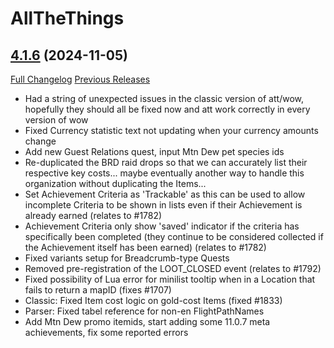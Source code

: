 # AllTheThings

## [4.1.6](https://github.com/DFortun81/AllTheThings/tree/4.1.6) (2024-11-05)
[Full Changelog](https://github.com/DFortun81/AllTheThings/compare/4.1.5...4.1.6) [Previous Releases](https://github.com/DFortun81/AllTheThings/releases)

- Had a string of unexpected issues in the classic version of att/wow, hopefully they should all be fixed now and att work correctly in every version of wow  
- Fixed Currency statistic text not updating when your currency amounts change  
- Add new Guest Relations quest, input Mtn Dew pet species ids  
- Re-duplicated the BRD raid drops so that we can accurately list their respective key costs... maybe eventually another way to handle this organization without duplicating the Items...  
- Set Achievement Criteria as 'Trackable' as this can be used to allow incomplete Criteria to be shown in lists even if their Achievement is already earned (relates to #1782)  
- Achievement Criteria only show 'saved' indicator if the criteria has specifically been completed (they continue to be considered collected if the Achievement itself has been earned) (relates to #1782)  
- Fixed variants setup for Breadcrumb-type Quests  
- Removed pre-registration of the LOOT\_CLOSED event (relates to #1792)  
- Fixed possibility of Lua error for minilist tooltip when in a Location that fails to return a mapID (fixes #1707)  
- Classic: Fixed Item cost logic on gold-cost Items (fixed #1833)  
- Parser: Fixed tabel reference for non-en FlightPathNames  
- Add Mtn Dew promo itemids, start adding some 11.0.7 meta achievements, fix some reported errors  

